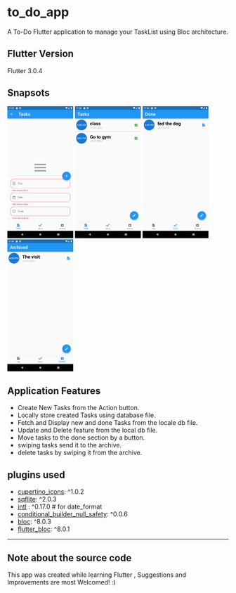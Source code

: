 # to_do_app

A To-Do Flutter application to manage your TaskList using Bloc architecture.

## Flutter Version
Flutter 3.0.4 


## Snapsots
<img src="Screenshots/1.png" height="300em" > <img src="Screenshots/2.png" height="300em" > <img src="Screenshots/3.png" height="300em" > <img src="Screenshots/4.png" height="300em" >

## Application Features
* Create New Tasks from the Action button.
* Locally store created Tasks using database file.
* Fetch and Display new and done Tasks from the locale db file.
* Update and Delete feature from the local db file.
* Move tasks to the done section by a button.
* swiping tasks send it to the archive.
* delete tasks by swiping it from the archive.

  
## plugins used
- [cupertino_icons](https://pub.dev/packages/cupertino_icons): ^1.0.2
- [sqflite](https://pub.dev/packages/sqflite): ^2.0.3
- [intl](https://pub.dev/packages/intl) : ^0.17.0 # for date_format
- [conditional_builder_null_safety](https://pub.dev/packages/conditional_builder_null_safety): ^0.0.6
- [bloc](https://pub.dev/packages/bloc): ^8.0.3
- [flutter_bloc](https://pub.dev/packages/flutter_bloc): ^8.0.1

---
## Note about the source code

This app was created while learning Flutter , Suggestions and Improvements are most Welcomed! :)
